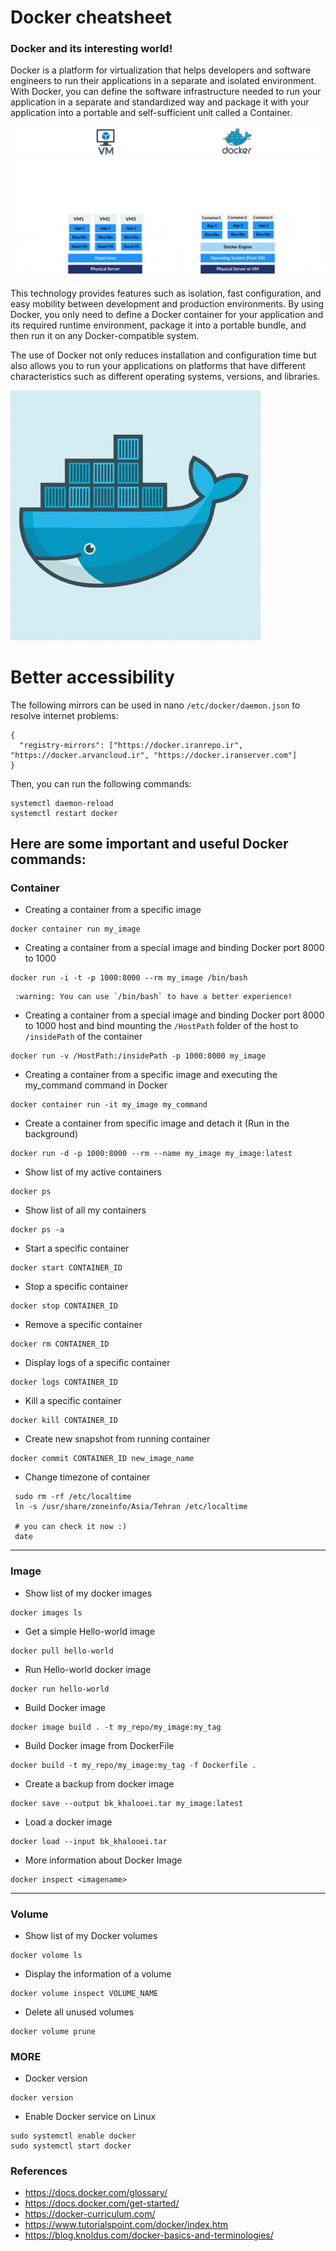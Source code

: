 
# Docker cheatsheet
### Docker and its interesting world!

Docker is a platform for virtualization that helps developers and software engineers to run their applications in a separate and isolated environment. With Docker, you can define the software infrastructure needed to run your application in a separate and standardized way and package it with your application into a portable and self-sufficient unit called a Container.

![Docker](./overview.gif)


This technology provides features such as isolation, fast configuration, and easy mobility between development and production environments. By using Docker, you only need to define a Docker container for your application and its required runtime environment, package it into a portable bundle, and then run it on any Docker-compatible system.

The use of Docker not only reduces installation and configuration time but also allows you to run your applications on platforms that have different characteristics such as different operating systems, versions, and libraries.

![Docker](./imgs.gif)
<h1>Better accessibility</h1>

The following mirrors can be used in nano `/etc/docker/daemon.json` to resolve internet problems:

```
{
  "registry-mirrors": ["https://docker.iranrepo.ir", "https://docker.arvancloud.ir", "https://docker.iranserver.com"]
}
```

Then, you can run the following commands:
```
systemctl daemon-reload
systemctl restart docker
```

## Here are some important and useful Docker commands:

### Container
* Creating a container from a specific image
```
docker container run my_image
```

* Creating a container from a special image and binding Docker port 8000 to 1000
```
docker run -i -t -p 1000:8000 --rm my_image /bin/bash
```

     :warning: You can use `/bin/bash` to have a better experience!

* Creating a container from a special image and binding Docker port 8000 to 1000 host and bind mounting the `/HostPath` folder of the host to `/insidePath` of the container
```
docker run -v /HostPath:/insidePath -p 1000:8000 my_image
```

* Creating a container from a specific image and executing the my_command command in Docker
```
docker container run -it my_image my_command
```

* Create a container from specific image and detach it (Run in the background)
```
docker run -d -p 1000:8000 --rm --name my_image my_image:latest
```

* Show list of my active containers
```
docker ps
```

* Show list of all my containers
```
docker ps -a
```

* Start a specific container
```
docker start CONTAINER_ID
```

* Stop a specific container
```
docker stop CONTAINER_ID
```

* Remove a specific container
```
docker rm CONTAINER_ID
```

* Display logs of a specific container
```
docker logs CONTAINER_ID
```

* Kill a specific container
```
docker kill CONTAINER_ID
```

* Create new snapshot from running container
```
docker commit CONTAINER_ID new_image_name
```

* Change timezone of container
```
 sudo rm -rf /etc/localtime
 ln -s /usr/share/zoneinfo/Asia/Tehran /etc/localtime

 # you can check it now :)
 date
```

<hr>

### Image
* Show list of my docker images
```
docker images ls
```

* Get a simple Hello-world image
```
docker pull hello-world
```

* Run Hello-world docker image
```
docker run hello-world
```

* Build Docker image
```
docker image build . -t my_repo/my_image:my_tag
```

* Build Docker image from DockerFile
```
docker build -t my_repo/my_image:my_tag -f Dockerfile .
```

* Create a backup from docker image
```
docker save --output bk_khalooei.tar my_image:latest
```

* Load a docker image 
```
docker load --input bk_khalooei.tar
```

* More information about Docker Image
```
docker inspect <imagename>
```
<hr>

### Volume
* Show list of my Docker volumes
```
docker volome ls
```

* Display the information of a volume
```
docker volume inspect VOLUME_NAME
```

* Delete all unused volumes
```
docker volume prune
```

### MORE
* Docker version
```
docker version
```

* Enable Docker service on Linux
```
sudo systemctl enable docker
sudo systemctl start docker
```


### References
* https://docs.docker.com/glossary/
* https://docs.docker.com/get-started/
* https://docker-curriculum.com/
* https://www.tutorialspoint.com/docker/index.htm
* https://blog.knoldus.com/docker-basics-and-terminologies/
